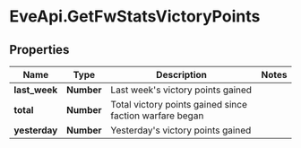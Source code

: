 # EveApi.GetFwStatsVictoryPoints

## Properties
Name | Type | Description | Notes
------------ | ------------- | ------------- | -------------
**last_week** | **Number** | Last week's victory points gained | 
**total** | **Number** | Total victory points gained since faction warfare began | 
**yesterday** | **Number** | Yesterday's victory points gained | 


